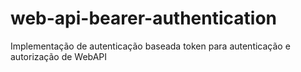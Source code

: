 # web-api-bearer-authentication
Implementação de autenticação baseada token para autenticação e autorização de WebAPI

